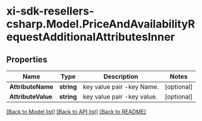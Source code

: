 # xi-sdk-resellers-csharp.Model.PriceAndAvailabilityRequestAdditionalAttributesInner

## Properties

Name | Type | Description | Notes
------------ | ------------- | ------------- | -------------
**AttributeName** | **string** | key value pair -key Name. | [optional] 
**AttributeValue** | **string** | key value pair -key value. | [optional] 

[[Back to Model list]](../README.md#documentation-for-models) [[Back to API list]](../README.md#documentation-for-api-endpoints) [[Back to README]](../README.md)

